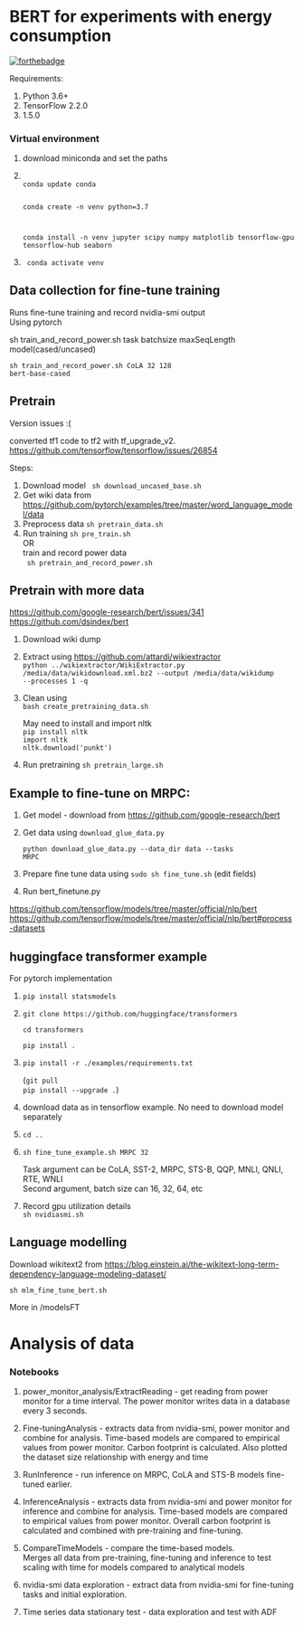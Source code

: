 # BERT for experiments with energy consumption

[![forthebadge](https://forthebadge.com/images/badges/powered-by-electricity.svg)](https://forthebadge.com)

Requirements:

1. Python 3.6+
2. TensorFlow 2.2.0
3. 1.5.0

### Virtual environment

1. download miniconda and set the paths
2. <code>
   conda update conda

   conda create -n venv python=3.7

   conda install -n venv jupyter scipy numpy matplotlib tensorflow-gpu tensorflow-hub seaborn
   </code>

3. <code> conda activate venv</code>

<!-- 4. <code> pip install tf-models-nightly </code> -->

## Data collection for fine-tune training

Runs fine-tune training and record nvidia-smi output \
Using pytorch

sh train_and_record_power.sh task batchsize maxSeqLength model(cased/uncased)

<code>sh train_and_record_power.sh CoLA 32 128 bert-base-cased</code>

## Pretrain

Version issues :(

converted tf1 code to tf2 with tf_upgrade_v2. \
https://github.com/tensorflow/tensorflow/issues/26854

Steps:

1. Download model <code> sh download_uncased_base.sh </code>
1. Get wiki data from https://github.com/pytorch/examples/tree/master/word_language_model/data
1. Preprocess data <code>sh pretrain_data.sh</code>
1. Run training <code>sh pre_train.sh </code>  
   OR  
   train and record power data  
   <code> sh pretrain_and_record_power.sh </code>

## Pretrain with more data

https://github.com/google-research/bert/issues/341  
https://github.com/dsindex/bert

1. Download wiki dump
2. Extract using https://github.com/attardi/wikiextractor  
   <code>python ../wikiextractor/WikiExtractor.py /media/data/wikidownload.xml.bz2 --output /media/data/wikidump --processes 1 -q</code>

3. Clean using  
    <code>bash create_pretraining_data.sh</code>

   May need to install and import nltk  
   `pip install nltk`  
   `import nltk`  
   `nltk.download('punkt')`

4. Run pretraining <code>sh pretrain_large.sh</code>

## Example to fine-tune on MRPC:

1. Get model - download from https://github.com/google-research/bert

2. Get data using `download_glue_data.py`

   <code>python download_glue_data.py --data_dir data --tasks MRPC</code>

3. Prepare fine tune data using <code>sudo sh fine_tune.sh</code>
   (edit fields)

4. Run bert_finetune.py

<https://github.com/tensorflow/models/tree/master/official/nlp/bert>  
<https://github.com/tensorflow/models/tree/master/official/nlp/bert#process-datasets>

## huggingface transformer example

For pytorch implementation

1. `pip install statsmodels`

1. `git clone https://github.com/huggingface/transformers`

   `cd transformers`

   `pip install .`

1. `pip install -r ./examples/requirements.txt`

   (`git pull`  
   `pip install --upgrade .`)

1. download data as in tensorflow example. No need to download model separately

1. `cd ..`
1. `sh fine_tune_example.sh MRPC 32`

   Task argument can be CoLA, SST-2, MRPC, STS-B, QQP, MNLI, QNLI, RTE, WNLI \
   Second argument, batch size can 16, 32, 64, etc

1. Record gpu utilization details \
   `sh nvidiasmi.sh`

## Language modelling

Download wikitext2 from https://blog.einstein.ai/the-wikitext-long-term-dependency-language-modeling-dataset/

`sh mlm_fine_tune_bert.sh`

More in /modelsFT

<!--
### Test GPU

`import tensorflow as tf`
`print(tf.config.list_physical_devices('GPU'))` -->

# Analysis of data

### Notebooks

1. power_monitor_analysis/ExtractReading - get reading from power monitor for a time interval. The power monitor writes data in a database every 3 seconds.

1. Fine-tuningAnalysis - extracts data from nvidia-smi, power monitor and combine for analysis. Time-based models are compared to empirical values from power monitor. Carbon footprint is calculated. Also plotted the dataset size relationship with energy and time

1. RunInference - run inference on MRPC, CoLA and STS-B models fine-tuned earlier.

1. InferenceAnalysis - extracts data from nvidia-smi and power monitor for inference and combine for analysis. Time-based models are compared to empirical values from power monitor. Overall carbon footprint is calculated and combined with pre-training and fine-tuning.

1. CompareTimeModels - compare the time-based models.  
   Merges all data from pre-training, fine-tuning and inference to test scaling with time for models compared to analytical models

1. nvidia-smi data exploration - extract data from nvidia-smi for fine-tuning tasks and initial exploration.

1. Time series data stationary test - data exploration and test with ADF

